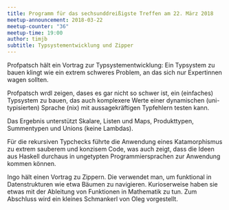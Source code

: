 ```yaml
---
title: Programm für das sechsunddreißigste Treffen am 22. März 2018
meetup-announcement: 2018-03-22
meetup-counter: "36"
meetup-time: 19:00
author: timjb
subtitle: Typsystementwicklung und Zipper
---
```


Profpatsch hält ein Vortrag zur Typsystementwicklung: Ein Typsystem zu bauen
klingt wie ein extrem schweres Problem, an das sich nur Expertinnen wagen
sollten.

Profpatsch wrdl zeigen, dases es gar nicht so schwer ist, ein (einfaches)
Typsystem zu bauen, das auch komplexere Werte einer dynamischen
(uni-typisierten) Sprache (nix) mit aussagekräftigen Typfehlern testen kann.

Das Ergebnis unterstützt Skalare, Listen und Maps, Produkttypen, Summentypen
und Unions (keine Lambdas).

Für die rekursiven Typchecks führte die Anwendung eines Katamorphismus zu
extrem sauberem und konzisem Code, was auch zeigt, dass die Ideen aus Haskell
durchaus in ungetypten Programmiersprachen zur Anwendung kommen können.

Ingo hält einen Vortrag zu Zippern. Die verwendet man, um funktional in
Datenstrukturen wie etwa Bäumen zu navigieren. Kurioserweise haben sie etwas
mit der Ableitung von Funktionen in Mathematik zu tun. Zum Abschluss wird ein
kleines Schmankerl von Oleg vorgestellt.

